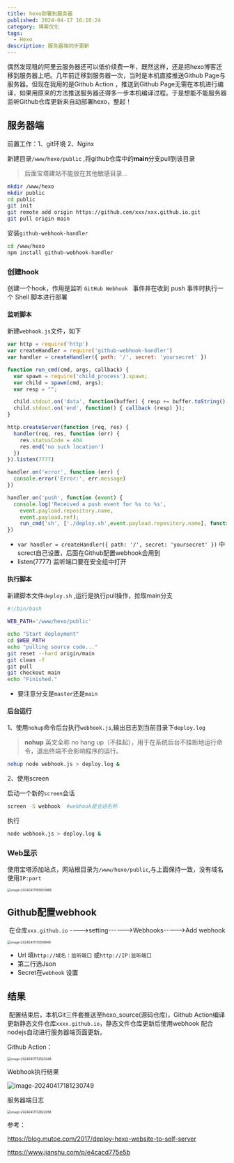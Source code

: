 ```yaml
---
title: hexo部署到服务器
published: 2024-04-17 16:10:24
category: 博客优化
tags:
  - Hexo
description: 服务器端同步更新
---
```




​		偶然发现租的阿里云服务器还可以低价续费一年，既然这样，还是把hexo博客迁移到服务器上吧。几年前迁移到服务器一次，当时是本机直接推送Github Page与服务器。但现在我用的是Github Action ，推送到Github Page无需在本机进行编译，如果用原来的方法推送服务器还得多一步本机编译过程。于是想能不能服务器监听Github仓库更新来自动部署hexo，整起！

## 服务器端

前置工作：1、git环境 2、Nginx

新建目录`/www/hexo/public` ,将github仓库中的**main**分支pull到该目录

> 后面宝塔建站不能放在其他敏感目录...

```sh
mkdir /www/hexo
mkdir public
cd public
git init
git remote add origin https://github.com/xxx/xxx.github.io.git
git pull origin main
```

安装`github-webhook-handler`

```sh
cd /www/hexo
npm install github-webhook-handler
```



### 创建hook

创建一个hook，作用是监听 `GitHub Webhook ` 事件并在收到 push 事件时执行一个 Shell 脚本进行部署

#### 监听脚本

新建`webhook.js`文件，如下

```js
var http = require('http')
var createHandler = require('github-webhook-handler')
var handler = createHandler({ path: '/', secret: 'yoursecret' })

function run_cmd(cmd, args, callback) {
  var spawn = require('child_process').spawn;
  var child = spawn(cmd, args);
  var resp = "";

  child.stdout.on('data', function(buffer) { resp += buffer.toString(); });
  child.stdout.on('end', function() { callback (resp) });
}

http.createServer(function (req, res) {
  handler(req, res, function (err) {
    res.statusCode = 404
    res.end('no such location')
  })
}).listen(7777)

handler.on('error', function (err) {
  console.error('Error:', err.message)
})

handler.on('push', function (event) {
  console.log('Received a push event for %s to %s',
    event.payload.repository.name,
    event.payload.ref);
    run_cmd('sh', ['./deploy.sh',event.payload.repository.name], function(text){ console.log(text) });
})

```

* `var handler = createHandler({ path: '/', secret: 'yoursecret' })` 中screct自己设置，后面在Github配置webhook会用到
* listen(7777)   监听端口要在安全组中打开

#### 执行脚本

新建脚本文件`deploy.sh` ,运行是执行pull操作，拉取main分支

```sh
#!/bin/bash

WEB_PATH='/www/hexo/public'

echo "Start deployment"
cd $WEB_PATH
echo "pulling source code..."
git reset --hard origin/main
git clean -f
git pull
git checkout main
echo "Finished."
```

* 要注意分支是`master`还是`main`

#### 后台运行

1、使用`nohup`命令后台执行`webhook.js`,输出日志到当前目录下`deploy.log` 

> **nohup** 英文全称 no hang up（不挂起），用于在系统后台不挂断地运行命令，退出终端不会影响程序的运行。

```sh
nohup node webhook.js > deploy.log &
```

2、使用screen

启动一个新的`screen`会话

```sh
screen -S webhook  #webhook是会话名称
```

执行

```sh
node webhook.js > deploy.log &
```



### Web显示

使用宝塔添加站点，网站根目录为`/www/hexo/public`,与上面保持一致，没有域名使用`IP:port` 

<img src="https://img.promefire.top/blog-img/20240417-222381e5aecc3b06365c99d2fe89641a.png" alt="image-20240417165820866" style="zoom:50%;" />



## Github配置webhook

​	在仓库`xxx.github.io` ---->setting------>Webhooks----->Add webhook

<img src="https://img.promefire.top/blog-img/20240417-b9d11ae064dfed4cb4f154f6e8c966cf.png" alt="image-20240417170516949" style="zoom:50%;" />



* Url 填`http://域名：监听端口` 或`http://IP:监听端口`
* 第二行选Json
* Secret在`webhook` 设置

## 结果

​	配置结束后，本机Git三件套推送至hexo_source(源码仓库)，Github Action编译更新静态文件仓库`xxxx.github.io`，静态文件仓库更新后使用webhook 配合nodejs自动进行服务器端页面更新。

Github Action：

<img src="https://img.promefire.top/blog-img/20240417-8b72a72c467e2acfed2087e24360f966.png" alt="image-20240417172520348" style="zoom:50%;" />

Webhook执行结果

![image-20240417181230749](https://img.promefire.top/blog-img/20240417-f852239f41cecb25789e7f7d9cf53067.png)



服务器端日志

<img src="https://img.promefire.top/blog-img/20240417-463ef7007f2de935326283ddaaa8eaf7.png" alt="image-20240417172622858" style="zoom:50%;" />

参考：

https://blog.mutoe.com/2017/deploy-hexo-website-to-self-server

https://www.jianshu.com/p/e4cacd775e5b















